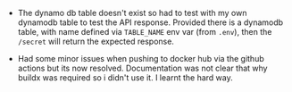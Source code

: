 - The dynamo db table doesn't exist so had to test with my own dynamodb table to test the API response. Provided there is a dynamodb table, with name defined via `TABLE_NAME` env var (from `.env`), then the `/secret` will return the expected response.

- Had some minor issues when pushing to docker hub via the github actions but its now resolved. Documentation was not clear that why buildx was required so i didn't use it. I learnt the hard way.
